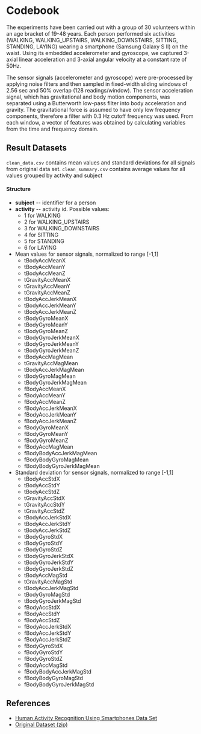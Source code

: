 Codebook
================
The experiments have been carried out with a group of 30 volunteers within an age bracket of 19-48 years. Each person performed six activities (WALKING, WALKING_UPSTAIRS, WALKING_DOWNSTAIRS, SITTING, STANDING, LAYING) wearing a smartphone (Samsung Galaxy S II) on the waist. Using its embedded accelerometer and gyroscope, we captured 3-axial linear acceleration and 3-axial angular velocity at a constant rate of 50Hz. 

The sensor signals (accelerometer and gyroscope) were pre-processed by applying noise filters and then sampled in fixed-width sliding windows of 2.56 sec and 50% overlap (128 readings/window). The sensor acceleration signal, which has gravitational and body motion components, was separated using a Butterworth low-pass filter into body acceleration and gravity. The gravitational force is assumed to have only low frequency components, therefore a filter with 0.3 Hz cutoff frequency was used. From each window, a vector of features was obtained by calculating variables from the time and frequency domain.

Result Datasets
--------------
`clean_data.csv` contains mean values and standard deviations for all signals from original data set. 
`clean_summary.csv` contains average values for all values grouped by activity and subject

#### Structure

* **subject** -- identifier for a person
* **activity** -- activity id. Possible values:
    * 1 for WALKING
    * 2 for WALKING_UPSTAIRS
    * 3 for WALKING_DOWNSTAIRS
    * 4 for SITTING
    * 5 for STANDING
    * 6 for LAYING
* Mean values for sensor signals, normalized to range [-1,1]
    * tBodyAccMeanX
    * tBodyAccMeanY
    * tBodyAccMeanZ
    * tGravityAccMeanX
    * tGravityAccMeanY
    * tGravityAccMeanZ
    * tBodyAccJerkMeanX
    * tBodyAccJerkMeanY
    * tBodyAccJerkMeanZ
    * tBodyGyroMeanX
    * tBodyGyroMeanY
    * tBodyGyroMeanZ
    * tBodyGyroJerkMeanX
    * tBodyGyroJerkMeanY
    * tBodyGyroJerkMeanZ
    * tBodyAccMagMean
    * tGravityAccMagMean
    * tBodyAccJerkMagMean
    * tBodyGyroMagMean
    * tBodyGyroJerkMagMean
    * fBodyAccMeanX
    * fBodyAccMeanY
    * fBodyAccMeanZ
    * fBodyAccJerkMeanX
    * fBodyAccJerkMeanY
    * fBodyAccJerkMeanZ
    * fBodyGyroMeanX
    * fBodyGyroMeanY
    * fBodyGyroMeanZ
    * fBodyAccMagMean
    * fBodyBodyAccJerkMagMean
    * fBodyBodyGyroMagMean
    * fBodyBodyGyroJerkMagMean
* Standard deviation for sensor signals, normalized to range [-1,1]
    * tBodyAccStdX
    * tBodyAccStdY
    * tBodyAccStdZ
    * tGravityAccStdX
    * tGravityAccStdY
    * tGravityAccStdZ
    * tBodyAccJerkStdX
    * tBodyAccJerkStdY
    * tBodyAccJerkStdZ
    * tBodyGyroStdX
    * tBodyGyroStdY
    * tBodyGyroStdZ
    * tBodyGyroJerkStdX
    * tBodyGyroJerkStdY
    * tBodyGyroJerkStdZ
    * tBodyAccMagStd
    * tGravityAccMagStd
    * tBodyAccJerkMagStd
    * tBodyGyroMagStd
    * tBodyGyroJerkMagStd
    * fBodyAccStdX
    * fBodyAccStdY
    * fBodyAccStdZ
    * fBodyAccJerkStdX
    * fBodyAccJerkStdY
    * fBodyAccJerkStdZ
    * fBodyGyroStdX
    * fBodyGyroStdY
    * fBodyGyroStdZ
    * fBodyAccMagStd
    * fBodyBodyAccJerkMagStd
    * fBodyBodyGyroMagStd
    * fBodyBodyGyroJerkMagStd
    
References
--------------
* [Human Activity Recognition Using Smartphones Data Set](http://archive.ics.uci.edu/ml/datasets/Human+Activity+Recognition+Using+Smartphones)
* [Original Dataset (zip)](https://d396qusza40orc.cloudfront.net/getdata%2Fprojectfiles%2FUCI%20HAR%20Dataset.zip)